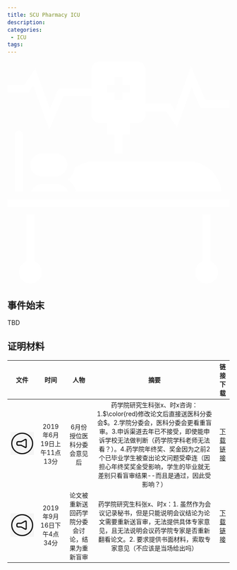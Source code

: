 ```yaml
---
title: SCU Pharmacy ICU
description: 
categories:
 - ICU
tags:
---
```


<svg xmlns="http://www.w3.org/2000/svg" height="512px" viewBox="0 0 464 464" width="512px"><g><path d="m24 144c-4.414062 0-8 3.585938-8 8v120h16v-120c0-4.414062-3.585938-8-8-8zm0 0" data-original="#000000" data-old_color="#ffffff" fill="#ffffff" class="active-path"></path><path d="m104 256h-32c-10.414062 0-19.214844 6.710938-22.527344 16h77.046875c-3.304687-9.289062-12.105469-16-22.519531-16zm0 0" data-original="#000000" data-old_color="#ffffff" fill="#ffffff" class="active-path"></path><path d="m56 417.472656v-97.472656h-16v97.472656c-9.304688 3.304688-16 12.09375-16 22.527344 0 13.257812 10.742188 24 24 24s24-10.742188 24-24c0-10.433594-6.695312-19.222656-16-22.527344zm0 0" data-original="#000000" data-old_color="#ffffff" fill="#ffffff" class="active-path"></path><path d="m0 288h464v16h-464zm0 0" data-original="#000000" data-old_color="#ffffff" fill="#ffffff" class="active-path"></path><path d="m48 248.207031c.089844-.070312.160156-.144531.246094-.207031-.085938-.0625-.15625-.136719-.246094-.207031zm0 0" data-original="#000000" data-old_color="#ffffff" fill="#ffffff" class="active-path"></path><path d="m101.121094 192h-29.121094c-13.230469 0-24 10.769531-24 24s10.769531 24 24 24h29.121094c13.230468 0 24-10.769531 24-24s-10.769532-24-24-24zm0 0" data-original="#000000" data-old_color="#ffffff" fill="#ffffff" class="active-path"></path><path d="m143.191406 272h304.335938c-3.992188-35.945312-34.527344-64-71.527344-64h-192c-11.128906 0-22.257812 2.625-32.191406 7.601562l-11.214844 5.605469c-1.363281 10.3125-6.609375 19.320313-14.289062 25.609375 8.542968 5.769532 14.757812 14.742188 16.886718 25.183594zm0 0" data-original="#000000" data-old_color="#ffffff" fill="#ffffff" class="active-path"></path><path d="m413.273438 80-29.882813-69.734375-33.503906 92.140625-9.605469-14.40625h-52.28125v-72c0-8.824219-7.175781-16-16-16h-80c-8.824219 0-16 7.175781-16 16v40h-69.273438l-18.117187 42.265625-30.488281-83.859375-22.402344 33.59375h-35.71875v16h44.28125l9.597656-14.40625 33.503906 92.140625 29.890626-69.734375h58.726562v40c0 8.824219 7.175781 16 16 16h16v24h16v40h16v-40h16v-24h16c8.824219 0 16-7.175781 16-16v-8h43.71875l22.402344 33.59375 30.496094-83.859375 18.109374 42.265625h61.273438v-16zm-157.273438-16h-16v16h-16v-16h-16v-16h16v-16h16v16h16zm0 0" data-original="#000000" data-old_color="#ffffff" fill="#ffffff" class="active-path"></path><path d="m424 417.472656v-97.472656h-16v97.472656c-9.304688 3.304688-16 12.09375-16 22.527344 0 13.257812 10.742188 24 24 24s24-10.742188 24-24c0-10.433594-6.695312-19.222656-16-22.527344zm0 0" data-original="#000000" data-old_color="#ffffff" fill="#ffffff" class="active-path"></path></g></svg>


## 事件始末

TBD


## 证明材料

|文件|时间|人物|摘要|链接下载
|:-:|:-:|:-:|:-:|:-:|
|<img src="https://github.com/scupharmacyicu/scupharmacyicu.github.io/blob/master/images/audio.jpg" width="100%" height="100%"/>|2019年6月19日上午11点13分|6月份授位医科分委会意见后|药学院研究生科张x、时x咨询：  1.$\color{red}修改论文后直接送医科分委会$。2.学院分委会，医科分委会更看重盲审。3.申诉渠道去年已不接受，即使能申诉学校无法做判断（药学院学科老师无法看？）。4.药学院年终奖、奖金因为之前2个已毕业学生被查出论文问题受牵连（因担心年终奖奖金受影响，学生的毕业就无差别只看盲审结果--而且是通过，因此受影响？）|[下载链接](#)
|<img src="https://github.com/scupharmacyicu/scupharmacyicu.github.io/blob/master/images/audio.jpg" width="100%" height="100%"/> |2019年9月16日下午4点34分|论文被重新送回药学院分委会讨论，结果为重新盲审|药学院研究生科张x、时x：1. 虽然作为会议记录秘书，但是只能说明会议结论为论文需要重新送盲审，无法提供具体专家意见，且无法说明会议药学院专家是否重新翻看论文。2. 要求提供书面材料，索取专家意见（不应该是当场给出吗） |[下载链接](#)

